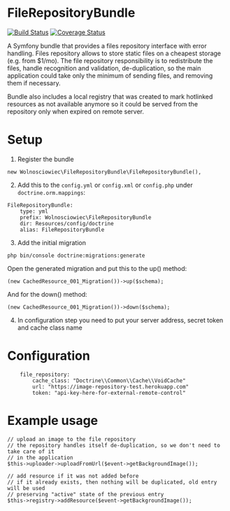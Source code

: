 FileRepositoryBundle
====================

[![Build Status](https://travis-ci.org/Wolnosciowiec/FileRepositoryBundle.svg?branch=master)](https://travis-ci.org/Wolnosciowiec/FileRepositoryBundle)
[![Coverage Status](https://coveralls.io/repos/github/Wolnosciowiec/FileRepositoryBundle/badge.svg?branch=master)](https://coveralls.io/github/Wolnosciowiec/FileRepositoryBundle?branch=master)

A Symfony bundle that provides a files repository interface with error handling.
Files repository allows to store static files on a cheapest storage (e.g. from $1/mo).
The file repository responsibility is to redistribute the files, handle recognition and validation, de-duplication,
so the main application could take only the minimum of sending files, and removing them if necessary.

Bundle also includes a local registry that was created to mark hotlinked resources as not available anymore
so it could be served from the repository only when expired on remote server.

Setup
=====

1. Register the bundle

```
new Wolnosciowiec\FileRepositoryBundle\FileRepositoryBundle(),
```

2. Add this to the `config.yml` or `config.xml` or `config.php` under `doctrine.orm.mappings`:

```
FileRepositoryBundle:
    type: yml
    prefix: Wolnosciowiec\FileRepositoryBundle
    dir: Resources/config/doctrine
    alias: FileRepositoryBundle
```

3. Add the initial migration

```
php bin/console doctrine:migrations:generate
```

Open the generated migration and put this to the up() method:

```
(new CachedResource_001_Migration())->up($schema);
```

And for the down() method:

```
(new CachedResource_001_Migration())->down($schema);
```

4. In configuration step you need to put your server address, secret token and cache class name

Configuration
=============

```
    file_repository:
        cache_class: "Doctrine\\Common\\Cache\\VoidCache"
        url: "https://image-repository-test.herokuapp.com"
        token: "api-key-here-for-external-remote-control"
```

Example usage
=============

```
// upload an image to the file repository
// the repository handles itself de-duplication, so we don't need to take care of it
// in the application
$this->uploader->uploadFromUrl($event->getBackgroundImage());

// add resource if it was not added before
// if it already exists, then nothing will be duplicated, old entry will be used
// preserving "active" state of the previous entry
$this->registry->addResource($event->getBackgroundImage());
```